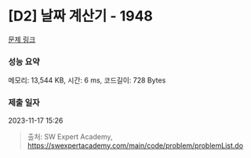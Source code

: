 # [D2] 날짜 계산기 - 1948 

[문제 링크](https://swexpertacademy.com/main/code/problem/problemDetail.do?contestProbId=AV5PnnU6AOsDFAUq) 

### 성능 요약

메모리: 13,544 KB, 시간: 6 ms, 코드길이: 728 Bytes

### 제출 일자

2023-11-17 15:26



> 출처: SW Expert Academy, https://swexpertacademy.com/main/code/problem/problemList.do